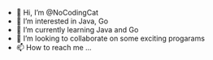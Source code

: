 - 👋 Hi, I’m @NoCodingCat
- 👀 I’m interested in Java, Go
- 🌱 I’m currently learning  Java and Go
- 💞️ I’m looking to collaborate on some exciting progarams 
- 📫 How to reach me ...


<!---
zhouchaoyu1/zhouchaoyu1 is a ✨ special ✨ repository because its `README.md` (this file) appears on your GitHub profile.
You can click the Preview link to take a look at your changes.
--->
